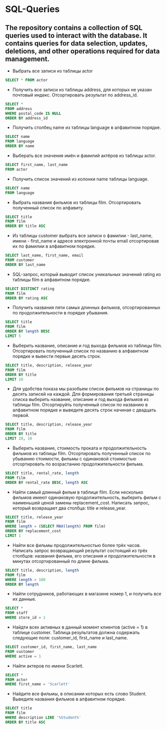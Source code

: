 # SQL-Queries
The repository contains a collection of SQL queries used to interact with the database. It contains queries for data selection, updates, deletions, and other operations required for data management.
---
- Выбрать все записи из таблицы actor
```sql
SELECT * FROM actor
```
- Получить все записи из таблицы address, для которых не указан почтовый индекс. Отсортировать результат по address_id.
```sql
SELECT *
FROM address
WHERE postal_code IS NULL
ORDER BY address_id
```
- Получить столбец name из таблицы language в алфавитном порядке.
```sql
SELECT name
FROM language
ORDER BY name
```
- Выберать все значения имён и фамилий актёров из таблицы actor.
```sql
SELECT first_name, last_name
FROM actor
```
- Получить список значений из колонки name таблицы language.
```sql
SELECT name
FROM language
```
- Выбрать названия фильмов из таблицы film. Отсортировать полученный список по алфавиту.
```sql
SELECT title
FROM film
ORDER BY title ASC
```
- Из таблицы customer выбрать все записи о фамилии - last_name, имени - first_name и адресе электронной почты email отсортировав их по фамилии в алфавитном порядке.
```sql
SELECT last_name, first_name, email
FROM customer
ORDER BY last_name
```
- SQL-запрос, который выводит список уникальных значений rating из таблицы film в алфавитном порядке.
```sql
SELECT DISTINCT rating
FROM film
ORDER BY rating ASC
```
- Получить названия пяти самых длинных фильмов, отсортированных по продолжительности в порядке убывания.
```sql
SELECT title
FROM film
ORDER BY length DESC
LIMIT 5
```
- Выберить название, описание и год выхода фильмов из таблицы film. Отсортировать полученный список по названию в алфавитном порядке и вывести первые десять строк.
```sql
SELECT title, description, release_year
FROM film
ORDER BY title
LIMIT 10
```
- Для удобства показа мы разобьем список фильмов на страницы по десять записей на каждой. Для формирования третьей страницы списка выберить название, описание и год выхода фильмов из таблицы film.
Отсортируйть полученный список по названию в алфавитном порядке и выведите десять строк начиная с двадцать первой.
```sql
SELECT title, description, release_year
FROM film
ORDER BY title
LIMIT 20, 10
```
- Выберить название, стоимость проката и продолжительность фильмов из таблицы film. Отсортировать полученный список по убыванию стоимости, фильмы с одинаковой стоимостью отсортировать по возрастанию продолжительности фильма.
```sql
SELECT title, rental_rate, length
FROM film
ORDER BY rental_rate DESC, length ASC
```
- Найти самый длинный фильм в таблице film. Если несколько фильмов имеют одинаковую продолжительность, выберить фильм с наименьшей ценой замены replacement_cost. Написать запрос, который возвращает два столбца: title и release_year.
```sql
SELECT title, release_year
FROM film
WHERE length = (SELECT MAX(length) FROM film)
ORDER BY replacement_cost
LIMIT 1
```
- Найти все фильмы продолжительностью более трёх часов. Написать запрос возвращающий результат состоящий из трёх столбцов: названия фильма, его описания и продолжительности в минутах отсортированный по длине фильма.
```sql
SELECT title, description, length
FROM film
WHERE length > 180
ORDER BY length
```
- Найти сотрудников, работающих в магазине номер 1, и получить все их данные.
```sql
SELECT *
FROM staff
WHERE store_id = 1
```
- Найдти всех активных в данный момент клиентов (active = 1) в таблице customer. Таблица результатов должна содержать следующие поля: customer_id, first_name и last_name.
```sql
SELECT customer_id, first_name, last_name
FROM customer
WHERE active = 1
```
- Найти актеров по имени Scarlett.
```sql
SELECT *
FROM actor
WHERE first_name = 'Scarlett'
```
- Найдите все фильмы, в описании которых есть слово Student. Выведите названия фильмов в алфавитном порядке.
```sql
SELECT title
FROM film
WHERE description LIKE '%Student%'
ORDER BY title ASC
```
